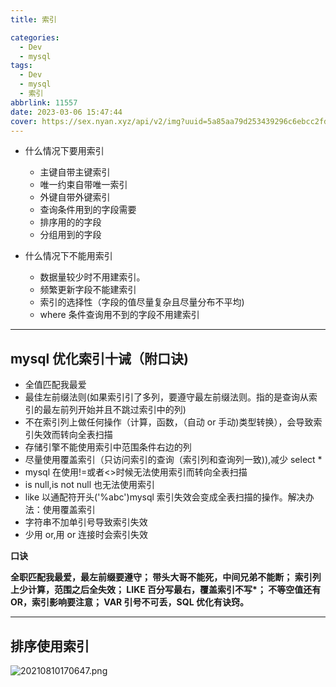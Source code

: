 ```yaml
---
title: 索引

categories:
  - Dev
  - mysql
tags:
  - Dev
  - mysql
  - 索引
abbrlink: 11557
date: 2023-03-06 15:47:44
cover: https://sex.nyan.xyz/api/v2/img?uuid=5a85aa79d253439296c6ebcc2fdd116c
---
```


- 什么情况下要用索引

  - 主键自带主键索引
  - 唯一约束自带唯一索引
  - 外键自带外键索引
  - 查询条件用到的字段需要
  - 排序用的的字段
  - 分组用到的字段

- 什么情况下不能用索引

  - 数据量较少时不用建索引。
  - 频繁更新字段不能建索引
  - 索引的选择性（字段的值尽量复杂且尽量分布不平均)
  - where 条件查询用不到的字段不用建索引

---

## mysql 优化索引十诫（附口诀)

- 全值匹配我最爱
- 最佳左前缀法则(如果索引引了多列，要遵守最左前缀法则。指的是查询从索引的最左前列开始并且不跳过索引中的列)
- 不在索引列上做任何操作（计算，函数，（自动 or 手动)类型转换），会导致索引失效而转向全表扫描
- 存储引擎不能使用索引中范围条件右边的列
- 尽量使用覆盖索引（只访问索引的查询（索引列和查询列一致)),减少 select \*
- mysql 在使用!=或者<>时候无法使用索引而转向全表扫描
- is null,is not null 也无法使用索引
- like 以通配符开头('%abc')mysql 索引失效会变成全表扫描的操作。解决办法：使用覆盖索引
- 字符串不加单引号导致索引失效
- 少用 or,用 or 连接时会索引失效

**口诀**

**全职匹配我最爱，最左前缀要遵守；
带头大哥不能死，中间兄弟不能断；
索引列上少计算，范围之后全失效；
LIKE 百分写最右，覆盖索引不写\*；
不等空值还有 OR，索引影响要注意；
VAR 引号不可丢，SQL 优化有诀窍。**

---

## 排序使用索引

![20210810170647.png](https://s2.loli.net/2023/03/08/XNbQtFDHwzZEghV.png)